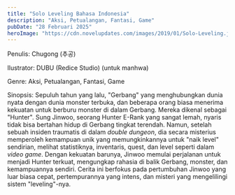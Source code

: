 ```yaml
---
title: "Solo Leveling Bahasa Indonesia"
description: "Aksi, Petualangan, Fantasi, Game"
pubDate: "28 Februari 2025"
heroImage: "https://cdn.novelupdates.com/images/2019/01/Solo-Leveling.jpg"
---
```


Penulis:  Chugong (추공)

Ilustrator:  DUBU (Redice Studio) (untuk manhwa)

Genre: Aksi, Petualangan, Fantasi, Game

Sinopsis:  Sepuluh tahun yang lalu, "Gerbang" yang menghubungkan dunia nyata dengan dunia monster terbuka, dan beberapa orang biasa menerima kekuatan untuk berburu monster di dalam Gerbang. Mereka dikenal sebagai "Hunter".  Sung Jinwoo, seorang Hunter E-Rank yang sangat lemah, nyaris tidak bisa bertahan hidup di Gerbang tingkat terendah.  Namun, setelah sebuah insiden traumatis di dalam *double dungeon*, dia secara misterius memperoleh kemampuan unik yang memungkinkannya untuk "naik level" sendirian, melihat statistiknya, inventaris, quest, dan level seperti dalam *video game*.  Dengan kekuatan barunya, Jinwoo memulai perjalanan untuk menjadi Hunter terkuat, mengungkap rahasia di balik Gerbang, monster, dan kemampuannya sendiri.  Cerita ini berfokus pada pertumbuhan Jinwoo yang luar biasa cepat, pertempurannya yang intens, dan misteri yang mengelilingi sistem "leveling"-nya.


